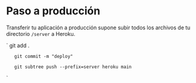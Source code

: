 

# Paso a producción

Transferir tu aplicación a producción supone subir todos los archivos de tu directorio `/server` a Heroku. 

`
       git add .
       
       git commit -m "deploy"
       
       git subtree push --prefix=server heroku main
`
